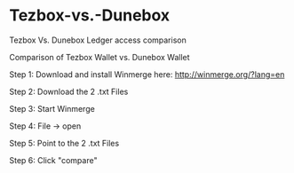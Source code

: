 # Tezbox-vs.-Dunebox
Tezbox Vs. Dunebox Ledger access comparison

Comparison of Tezbox Wallet vs. Dunebox Wallet

Step 1: Download and install Winmerge here: http://winmerge.org/?lang=en

Step 2: Download the 2 .txt Files

Step 3: Start Winmerge

Step 4: File -> open

Step 5: Point to the 2 .txt Files

Step 6: Click "compare"
